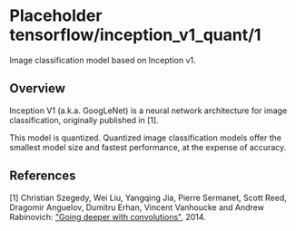 # Placeholder tensorflow/inception_v1_quant/1
Image classification model based on Inception v1.

<!-- module-type: image-classification -->
<!-- task: image-classification -->

## Overview

Inception V1 (a.k.a. GoogLeNet) is a neural network architecture
for image classification, originally published in [1].

This model is quantized. Quantized image classification models offer the
smallest model size and fastest performance, at the expense of accuracy.

## References

[1] Christian Szegedy, Wei Liu, Yangqing Jia, Pierre Sermanet, Scott Reed,
Dragomir Anguelov, Dumitru Erhan, Vincent Vanhoucke and Andrew Rabinovich:
["Going deeper with convolutions"](https://arxiv.org/abs/1409.4842), 2014.
